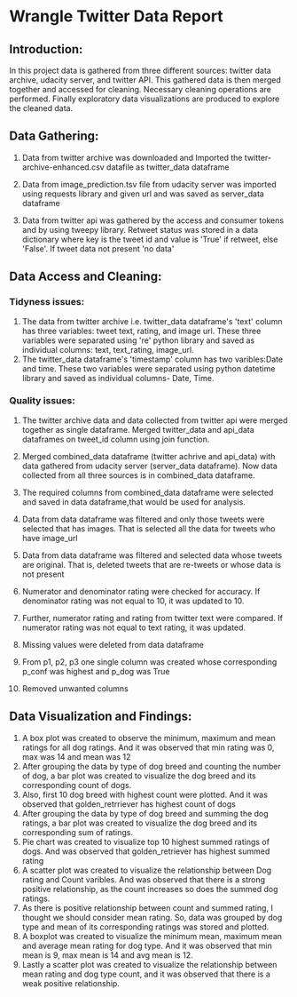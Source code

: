 
# Wrangle Twitter Data Report
## Introduction:
In this project data is gathered from three different sources: twitter data archive, udacity server, and twitter API. This gathered data is then merged together and accessed for cleaning. Necessary cleaning operations are performed. Finally exploratory data visualizations are produced to explore the cleaned data.

## Data Gathering:
1. Data from twitter archive was downloaded and Imported the twitter-archive-enhanced.csv datafile as twitter_data dataframe

2. Data from image_prediction.tsv file from udacity server was imported using requests library and given url and was saved as server_data dataframe

3. Data from twitter api was gathered by the access and consumer tokens and by using tweepy library. Retweet status was stored in a data dictionary where key is the tweet id and value is 'True' if retweet, else 'False'. If tweet data not present 'no data'

## Data Access and Cleaning:
### Tidyness issues:
 1. The data from twitter archive i.e. twitter_data dataframe's 'text' column has three variables: tweet text, rating, and image url. These three variables were separated using 're' python library and saved as individual columns: text, text_rating, image_url.
 2. The twitter_data dataframe's 'timestamp' column has two varibles:Date and time. These two variables were separated using python datetime library and saved as individual columns- Date, Time.
 
### Quality issues:

1. The twitter archive data and data collected from twitter api were merged together as single dataframe. Merged twitter_data and api_data dataframes on tweet_id column using join function.

2. Merged combined_data dataframe (twitter achrive and api_data) with data gathered from udacity server (server_data dataframe). Now data collected from all three sources is in combined_data dataframe.

3. The required columns from combined_data dataframe were selected and saved in data dataframe,that would be used for analysis.

4. Data from data dataframe was filtered and only those tweets were selected that has images. That is selected all the data for tweets who have image_url

5. Data from data dataframe was filtered and selected data whose tweets are original. That is, deleted tweets that are re-tweets or whose data is not present

6. Numerator and denominator rating were checked for accuracy. If denominator rating was not equal to 10, it was updated to 10.

7. Further, numerator rating and rating from twitter text were compared. If numerator rating was not equal to text rating, it was updated.

8.  Missing values were deleted from data dataframe

9. From p1, p2, p3 one single column  was created whose corresponding p_conf was highest and p_dog was True

10. Removed unwanted columns

## Data Visualization and Findings:
1. A box plot was created to observe the minimum, maximum and mean ratings for all dog ratings. And it was observed that min rating was 0, max was 14 and mean was 12
2. After grouping the data by type of dog breed and counting the number of dog, a bar plot was created to visualize the dog breed and its corresponding count of dogs.
3. Also, first 10 dog breed with highest count were plotted. And it was observed that golden_retrriever has highest count of dogs
4. After grouping the data by type of dog breed and summing the dog ratings, a bar plot was created to visualize the dog breed and its corresponding sum of ratings.
5. Pie chart was created to visualize top 10 highest summed ratings of dogs. And was observed that golden_retriever has highest summed rating
6. A scatter plot was created to visualize the relationship between Dog rating and Count varibles. And was observed that there is a strong positive relationship, as the count increases so does the summed dog ratings.
7. As there is positive relationship between count and summed rating, I thought we should consider mean rating. So, data was grouped by dog type and mean of its corresponding ratings was stored and plotted.
8. A boxplot was created to visualize the minimum mean, maximum mean and average mean rating for dog type. And it was observed that min mean is 9, max mean is 14 and avg mean is 12.
9. Lastly a scatter plot was created to visualize the relationship between mean rating and dog type count, and it was observed that there is a weak positive relationship.
